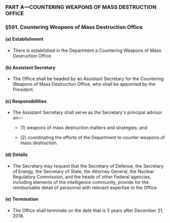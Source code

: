 ### PART A—COUNTERING WEAPONS OF MASS DESTRUCTION OFFICE

### §591. Countering Weapons of Mass Destruction Office
#### (a) Establishment
* There is established in the Department a Countering Weapons of Mass Destruction Office.

#### (b) Assistant Secretary
* The Office shall be headed by an Assistant Secretary for the Countering Weapons of Mass Destruction Office, who shall be appointed by the President.

#### (c) Responsibilities
* The Assistant Secretary shall serve as the Secretary's principal advisor on—

  * (1) weapons of mass destruction matters and strategies; and

  * (2) coordinating the efforts of the Department to counter weapons of mass destruction.

#### (d) Details
* The Secretary may request that the Secretary of Defense, the Secretary of Energy, the Secretary of State, the Attorney General, the Nuclear Regulatory Commission, and the heads of other Federal agencies, including elements of the intelligence community, provide for the reimbursable detail of personnel with relevant expertise to the Office.

#### (e) Termination
* The Office shall terminate on the date that is 5 years after December 21, 2018.